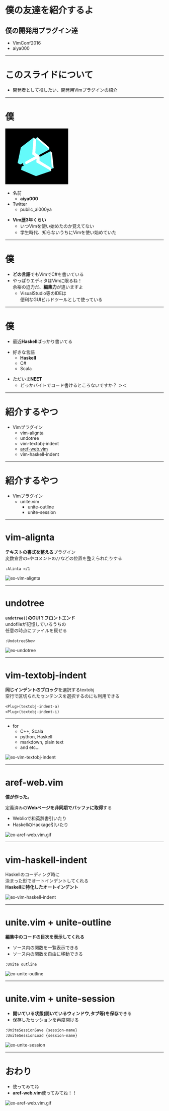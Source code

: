 # 僕の友達を紹介するよ
## 僕の開発用プラグイン達
- VimConf2016
- aiya000

- - - - -

# このスライドについて
- 開発者として推したい、開発用Vimプラグインの紹介

- - - - -

# 僕
![profile-image](profile.png)

- 名前
    - **aiya000**
- Twitter
    - pubilc\_ai000ya
+ **Vim歴3年くらい**
    - いつVimを使い始めたのか覚えてない
    - 学生時代、知らないうちにVimを使い始めていた

- - - - -

# 僕
- **どの言語**でもVimでC#を書いている
- やっぱりエディタはVimに限るね！  
  余裕の迫力だ、**編集力**が違いますよ
    - VisualStudio等のIDEは  
      便利なGUIビルドツールとして使っている

- - - - -

# 僕
- 最近**Haskell**ばっかり書いてる
+ 好きな言語
    - **Haskell**
    - C#
    - Scala
- ただいま**NEET**
    - どっかバイトでコード書けるところないですか？ ＞＜


- - - - -

# 紹介するやつ
+ Vimプラグイン
    - vim-alignta
    - undotree
    - vim-textobj-indent
    - [aref-web.vim](http://github.com/aiya000/aref-web.vim)
    - vim-haskell-indent

- - - - -

# 紹介するやつ
+ Vimプラグイン
    + unite.vim
        - unite-outline
        - unite-session


- - - - -

# vim-alignta
**テキストの書式を整える**プラグイン  
変数宣言の`=`やコメントの`//`などの位置を整えられたりする

`:Alinta =/1`

![ex-vim-alignta](ex-vim-alignta.gif)

- - - - -

# undotree
**`undotree()`のGUI？フロントエンド**  
undofileが記憶しているうちの  
任意の時点にファイルを戻せる

`:UndotreeShow`

![ex-undotree](ex-undotree.gif)

- - - - -

# vim-textobj-indent
**同じインデントのブロック**を選択するtextobj  
空行で区切られたセンテンスを選択するのにも利用できる

`<Plug>(textobj-indent-a)`  
`<Plug>(textobj-indent-i)`

- - - - -

- for
    - C++, Scala
    - python, Haskell
    - markdown, plain text
    - and etc...

![ex-vim-textobj-indent](ex-vim-textobj-indent.gif)

- - - - -

# aref-web.vim
**僕が作った。**

定義済みの**Webページを非同期でバッファに取得**する

- Weblioで和英辞書引いたり
- HaskellのHackage引いたり

![ex-aref-web.vim.gif](ex-aref-web.vim.gif)

- - - - -

# vim-haskell-indent
Haskellのコーディング時に  
決まった形でオートインデントしてくれる  
**Haskellに特化したオートインデント**

![ex-vim-haskell-indent](ex-vim-haskell-indent.gif)


- - - - -

# unite.vim + unite-outline
**編集中のコードの目次を表示してくれる**

- ソース内の関数を一覧表示できる
- ソース内の関数を自由に移動できる

`:Unite outline`

![ex-unite-outline](ex-unite-outline.gif)

- - - - -

# unite.vim + unite-session
- **開いている状態(開いているウィンドウ,タブ等)を保存**できる
- 保存したセッションを再度開ける

`:UniteSessionSave {session-name}`  
`:UniteSessionLoad {session-name}`

![ex-unite-session](ex-unite-session.gif)

- - - - -

# おわり
- 使ってみてね
- **aref-web.vim**使ってみてね！！

![ex-aref-web.vim.gif](ex-aref-web.vim.gif)
